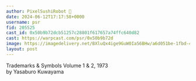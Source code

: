 ```yaml
---
author: PixelSushiRobot 💫
date: 2024-06-12T17:17:58+0000
username: psr
fid: 205525
cast_id: 0x50b9b72dcb51257c28801f617657a74ffc640d82
cast: https://warpcast.com/psr/0x50b9b72d
image: https://imagedelivery.net/BXluQx4ige9GuW0Ia56BHw/a6d051be-1fbd-4c56-b423-c9ee20b3d800/original
layout: post
---
```

Trademarks & Symbols Volume 1 & 2, 1973  
by Yasaburo Kuwayama  

<img src='https://imagedelivery.net/BXluQx4ige9GuW0Ia56BHw/a6d051be-1fbd-4c56-b423-c9ee20b3d800/original' alt='' referrerpolicy='no-referrer'/>